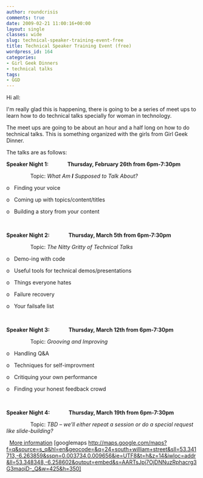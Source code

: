 ```yaml
---
author: roundcrisis
comments: true
date: 2009-02-21 11:00:16+00:00
layout: single
classes: wide
slug: technical-speaker-training-event-free
title: Technical Speaker Training Event (free)
wordpress_id: 164
categories:
- Girl Geek Dinners
- technical talks
tags:
- GGD
---
```


Hi all:

I'm really glad this is happening, there is going to be a series of meet ups to learn how to do technical talks specially for woman in technology.

The meet ups are going to be about an hour and a half long on how to do technical talks. This is something organized with the girls from Girl Geek Dinner. 

The talks are as follows:


**Speaker Night 1:               Thursday, February 26th from 6pm-7:30pm**




                Topic: _What Am ***I*** Supposed to Talk About?_




o   Finding your voice




o   Coming up with topics/content/titles




o   Building a story from your content




 




**Speaker Night 2:               Thursday, March 5th from 6pm-7:30pm**




                Topic: _The Nitty Gritty of Technical Talks_




o   Demo-ing with code




o   Useful tools for technical demos/presentations




o   Things everyone hates




o   Failure recovery




o   Your failsafe list




 




**Speaker Night 3:               Thursday, March 12th from 6pm-7:30pm**




                Topic: _Grooving and Improving_




o   Handling Q&A




o   Techniques for self-improvment




o   Critiquing your own performance




o   Finding your honest feedback crowd




 




**Speaker Night 4:               Thursday, March 19th from 6pm-7:30pm**




                Topic: _TBD – we’ll either repeat a session or do a special request like slide-building?_



 
[ More information](http://www.irelandgirlgeekdinners.com/?p=52)
[googlemaps http://maps.google.com/maps?f=q&source=s_q&hl=en&geocode=&q=24+south+william+street&sll=53.341713,-6.263859&sspn=0.003734,0.009656&ie=UTF8&t=h&z=14&iwloc=addr&ll=53.348348,-6.258602&output=embed&s=AARTsJpj7OjDNNuzRphacrg3G3maojD-_Q&w=425&h=350]

